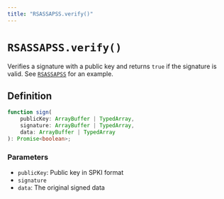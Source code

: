 ```yaml
---
title: "RSASSAPSS.verify()"
---
```


# `RSASSAPSS.verify()`

Verifies a signature with a public key and returns `true` if the signature is valid. See [`RSASSAPSS`](/reference/crypto/RSASSAPSS) for an example.

## Definition

```ts
function sign(
	publicKey: ArrayBuffer | TypedArray,
	signature: ArrayBuffer | TypedArray,
	data: ArrayBuffer | TypedArray
): Promise<boolean>;
```

### Parameters

- `publicKey`: Public key in SPKI format
- `signature`
- `data`: The original signed data
